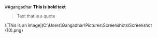 ##gangadhar
**This is bold text**
> Text that is a quote



![This is an image](C:\Users\Gangadhar\Pictures\Screenshots\Screenshot (10).png)
